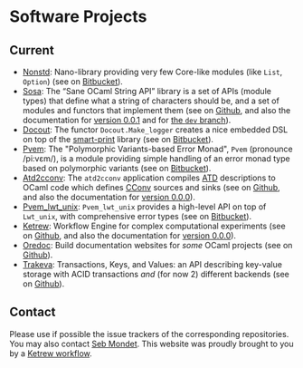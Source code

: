 # Software Projects

## Current

- [Nonstd](./nonstd/index.html): Nano-library providing very few Core-like modules (like `List`, `Option`) (see on [Bitbucket](https://bitbucket.org/smondet/nonstd)).
- [Sosa](./sosa/index.html): The “Sane OCaml String API” library is a set of APIs (module types) that define what a string of characters should be, and a set of modules and functors that implement them (see on [Github](https://github.com/smondet/sosa), and also the documentation for [version 0.0.1](sosa/doc.0.0.1/index.html) and for [the `dev` branch](sosa/dev/index.html)).
- [Docout](./docout/index.html): The functor `Docout.Make_logger` creates a nice embedded DSL on top of the [smart-print](https://github.com/clarus/smart-print) library (see on [Bitbucket](https://bitbucket.org/smondet/docout)).
- [Pvem](./pvem/index.html): The "Polymorphic Variants-based Error Monad", `Pvem` (pronounce /pi:vɛm/), is a module providing simple handling of an error monad type based on polymorphic variants (see on [Bitbucket](https://bitbucket.org/smondet/pvem)).
- [Atd2cconv](./atd2cconv/index.html): The `atd2cconv` application compiles [ATD](https://github.com/mjambon/atd/blob/master/atd_ast.mli) descriptions to OCaml code which defines [CConv](https://github.com/c-cube/cconv) sources and sinks (see on [Github](https://github.com/smondet/atd2cconv), and also the documentation for [version 0.0.0](atd2cconv/atd2cconv.0.0.0/index.html)).
- [Pvem_lwt_unix](./pvem_lwt_unix/index.html): `Pvem_lwt_unix` provides a high-level API on top of `Lwt_unix`, with comprehensive error types (see on [Bitbucket](https://bitbucket.org/smondet/pvem_lwt_unix)).
- [Ketrew](./ketrew/index.html): Workflow Engine for complex computational experiments (see on [Github](https://github.com/hammerlab/ketrew), and also the documentation for [version 0.0.0](ketrew/doc.0.0.0/index.html)).
- [Oredoc](./oredoc/index.html): Build documentation websites for *some* OCaml projects (see on [Github](https://github.com/smondet/oredoc)).
- [Trakeva](./trakeva/index.html): Transactions, Keys, and Values: an API describing key-value storage with ACID transactions *and* (for now 2) different backends (see on [Github](https://github.com/smondet/trakeva)).


## Contact

Please use if possible the issue trackers of the corresponding repositories. You may also contact [Seb Mondet](http://seb.mondet.org).
This website was proudly brought to you by a [Ketrew workflow](https://github.com/smondet/build-docs-workflow).
         
